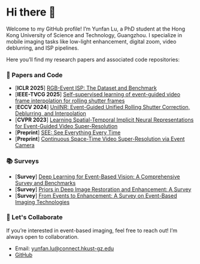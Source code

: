 # Hi there 👋

Welcome to my GitHub profile! I’m Yunfan Lu, a PhD student at the Hong Kong University of Science and Technology, Guangzhou. I specialize in mobile imaging tasks like low-light enhancement, digital zoom, video deblurring, and ISP pipelines.

Here you’ll find my research papers and associated code repositories:

### 📝 Papers and Code

- [**ICLR 2025**] [RGB-Event ISP: The Dataset and Benchmark](https://github.com/yunfanLu/RGB-Event-ISP)
- [**IEEE-TVCG 2025**] [Self-supervised learning of event-guided video frame interpolation for rolling shutter frames](https://github.com/yunfanLu/Self-EvRSVFI)
- [**ECCV 2024**] [UniINR: Event-Guided Unified Rolling Shutter Correction, Deblurring, and Interpolation](https://github.com/yunfanLu/UniINR)
- [**CVPR 2023**] [Learning Spatial-Temporal Implicit Neural Representations for Event-Guided Video Super-Resolution](https://github.com/yunfanLu/INR-Event-VSR)
- [**Preprint**] [SEE: See Everything Every Time](https://github.com/yunfanLu/SEE)
- [**Preprint**] [Continuous Space-Time Video Super-Resolution via Event Camera](https://github.com/yunfanLu/HR-INR)


### 📚 Surveys

- [**Survey**] [Deep Learning for Event-Based Vision: A Comprehensive Survey and Benchmarks](https://github.com/yunfanLu/Awesome-Events-Deep-Learning)
- [**Survey**] [Priors in Deep Image Restoration and Enhancement: A Survey](https://github.com/yunfanLu/Awesome-Image-Prior)
- [**Survey**] [From Events to Enhancement: A Survey on Event-Based Imaging Technologies](https://github.com/yunfanLu/Awesome-Event-Imaging)

### 👯 Let's Collaborate
If you’re interested in event-based imaging, feel free to reach out! I’m always open to collaboration.

- Email: yunfan.lu@connect.hkust-gz.edu
- [GitHub](https://github.com/yunfanLu)
